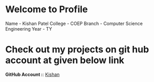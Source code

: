 # Welcome to Profile 

Name - Kishan Patel
College - COEP
Branch - Computer Science Engineering
Year - TY

# Check out my projects on git hub account at given below link

**GitHub Account :**: [Kishan](https://github.com/kishanpatel22)

